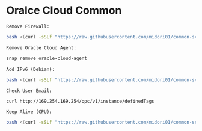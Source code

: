 # Oralce Cloud Common
`Remove Firewall:`
```bash
bash <(curl -sSLf "https://raw.githubusercontent.com/midori01/common-scripts/main/oracle/firewall.sh")
```
`Remove Oracle Cloud Agent:`
```bash
snap remove oracle-cloud-agent
```
`Add IPv6 (Debian):`
```bash
bash <(curl -sSLf "https://raw.githubusercontent.com/midori01/common-scripts/main/oracle/ipv6.sh")
```
`Check User Email:`
```bash
curl http://169.254.169.254/opc/v1/instance/definedTags
```
`Keep Alive (CPU):`
```bash
bash <(curl -sSLf "https://raw.githubusercontent.com/midori01/common-scripts/main/oracle/keepalive.sh")
```
